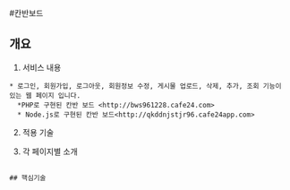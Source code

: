 #칸반보드
## 개요

1. 서비스 내용
```
* 로그인, 회원가입, 로그아웃, 회원정보 수정, 게시물 업로드, 삭제, 추가, 조회 기능이 있는 웹 페이지 입니다.
  *PHP로 구현된 칸반 보드 <http://bws961228.cafe24.com>
  * Node.js로 구현된 칸반 보드<http://qkddnjstjr96.cafe24app.com>

```
2. 적용 기술

3. 각 페이지별 소개
```

## 핵심기술
